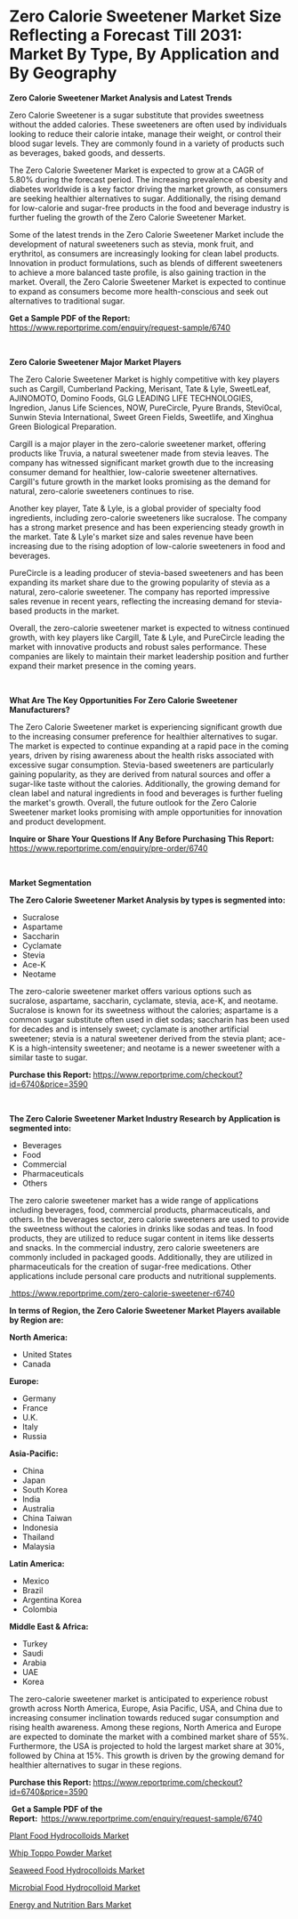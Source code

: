 <p><h1>Zero Calorie Sweetener Market Size Reflecting a Forecast Till 2031: Market By Type, By Application and By Geography</h1></p><p><strong>Zero Calorie Sweetener Market Analysis and Latest Trends</strong></p>
<p><p>Zero Calorie Sweetener is a sugar substitute that provides sweetness without the added calories. These sweeteners are often used by individuals looking to reduce their calorie intake, manage their weight, or control their blood sugar levels. They are commonly found in a variety of products such as beverages, baked goods, and desserts.</p><p>The Zero Calorie Sweetener Market is expected to grow at a CAGR of 5.80% during the forecast period. The increasing prevalence of obesity and diabetes worldwide is a key factor driving the market growth, as consumers are seeking healthier alternatives to sugar. Additionally, the rising demand for low-calorie and sugar-free products in the food and beverage industry is further fueling the growth of the Zero Calorie Sweetener Market.</p><p>Some of the latest trends in the Zero Calorie Sweetener Market include the development of natural sweeteners such as stevia, monk fruit, and erythritol, as consumers are increasingly looking for clean label products. Innovation in product formulations, such as blends of different sweeteners to achieve a more balanced taste profile, is also gaining traction in the market. Overall, the Zero Calorie Sweetener Market is expected to continue to expand as consumers become more health-conscious and seek out alternatives to traditional sugar.</p></p>
<p><strong>Get a Sample PDF of the Report:&nbsp;</strong> <a href="https://www.reportprime.com/enquiry/request-sample/6740">https://www.reportprime.com/enquiry/request-sample/6740</a></p>
<p>&nbsp;</p>
<p><strong>Zero Calorie Sweetener Major Market Players</strong></p>
<p><p>The Zero Calorie Sweetener Market is highly competitive with key players such as Cargill, Cumberland Packing, Merisant, Tate & Lyle, SweetLeaf, AJINOMOTO, Domino Foods, GLG LEADING LIFE TECHNOLOGIES, Ingredion, Janus Life Sciences, NOW, PureCircle, Pyure Brands, Stevi0cal, Sunwin Stevia International, Sweet Green Fields, Sweetlife, and Xinghua Green Biological Preparation.</p><p>Cargill is a major player in the zero-calorie sweetener market, offering products like Truvia, a natural sweetener made from stevia leaves. The company has witnessed significant market growth due to the increasing consumer demand for healthier, low-calorie sweetener alternatives. Cargill's future growth in the market looks promising as the demand for natural, zero-calorie sweeteners continues to rise.</p><p>Another key player, Tate & Lyle, is a global provider of specialty food ingredients, including zero-calorie sweeteners like sucralose. The company has a strong market presence and has been experiencing steady growth in the market. Tate & Lyle's market size and sales revenue have been increasing due to the rising adoption of low-calorie sweeteners in food and beverages.</p><p>PureCircle is a leading producer of stevia-based sweeteners and has been expanding its market share due to the growing popularity of stevia as a natural, zero-calorie sweetener. The company has reported impressive sales revenue in recent years, reflecting the increasing demand for stevia-based products in the market.</p><p>Overall, the zero-calorie sweetener market is expected to witness continued growth, with key players like Cargill, Tate & Lyle, and PureCircle leading the market with innovative products and robust sales performance. These companies are likely to maintain their market leadership position and further expand their market presence in the coming years.</p></p>
<p>&nbsp;</p>
<p><strong>What Are The Key Opportunities For Zero Calorie Sweetener Manufacturers?</strong></p>
<p><p>The Zero Calorie Sweetener market is experiencing significant growth due to the increasing consumer preference for healthier alternatives to sugar. The market is expected to continue expanding at a rapid pace in the coming years, driven by rising awareness about the health risks associated with excessive sugar consumption. Stevia-based sweeteners are particularly gaining popularity, as they are derived from natural sources and offer a sugar-like taste without the calories. Additionally, the growing demand for clean label and natural ingredients in food and beverages is further fueling the market's growth. Overall, the future outlook for the Zero Calorie Sweetener market looks promising with ample opportunities for innovation and product development.</p></p>
<p><strong>Inquire or Share Your Questions If Any Before Purchasing This Report:</strong> <a href="https://www.reportprime.com/enquiry/pre-order/6740">https://www.reportprime.com/enquiry/pre-order/6740</a></p>
<p>&nbsp;</p>
<p><strong>Market Segmentation</strong></p>
<p><strong>The Zero Calorie Sweetener Market Analysis by types is segmented into:</strong></p>
<p><ul><li>Sucralose</li><li>Aspartame</li><li>Saccharin</li><li>Cyclamate</li><li>Stevia</li><li>Ace-K</li><li>Neotame</li></ul></p>
<p><p>The zero-calorie sweetener market offers various options such as sucralose, aspartame, saccharin, cyclamate, stevia, ace-K, and neotame. Sucralose is known for its sweetness without the calories; aspartame is a common sugar substitute often used in diet sodas; saccharin has been used for decades and is intensely sweet; cyclamate is another artificial sweetener; stevia is a natural sweetener derived from the stevia plant; ace-K is a high-intensity sweetener; and neotame is a newer sweetener with a similar taste to sugar.</p></p>
<p><strong>Purchase this Report:&nbsp;</strong><a href="https://www.reportprime.com/checkout?id=6740&price=3590">https://www.reportprime.com/checkout?id=6740&price=3590</a></p>
<p>&nbsp;</p>
<p><strong>The Zero Calorie Sweetener Market Industry Research by Application is segmented into:</strong></p>
<p><ul><li>Beverages</li><li>Food</li><li>Commercial</li><li>Pharmaceuticals</li><li>Others</li></ul></p>
<p><p>The zero calorie sweetener market has a wide range of applications including beverages, food, commercial products, pharmaceuticals, and others. In the beverages sector, zero calorie sweeteners are used to provide the sweetness without the calories in drinks like sodas and teas. In food products, they are utilized to reduce sugar content in items like desserts and snacks. In the commercial industry, zero calorie sweeteners are commonly included in packaged goods. Additionally, they are utilized in pharmaceuticals for the creation of sugar-free medications. Other applications include personal care products and nutritional supplements.</p></p>
<p><a href="https://www.reportprime.com/zero-calorie-sweetener-r6740">&nbsp;https://www.reportprime.com/zero-calorie-sweetener-r6740</a></p>
<p><strong>In terms of Region, the Zero Calorie Sweetener Market Players available by Region are:</strong></p>
<p>
    <p> <strong> North America: </strong>
        <ul>
            <li>United States</li>
            <li>Canada</li>
        </ul>
        </p> 
    <p> <strong> Europe: </strong>
        <ul>
            <li>Germany</li>
            <li>France</li>
            <li>U.K.</li>
            <li>Italy</li>
            <li>Russia</li>
        </ul>
        </p> 
    <p> <strong> Asia-Pacific: </strong>
        <ul>
            <li>China</li>
            <li>Japan</li>
            <li>South Korea</li>
            <li>India</li>
            <li>Australia</li>
            <li>China Taiwan</li>
            <li>Indonesia</li>
            <li>Thailand</li>
            <li>Malaysia</li>
        </ul>
        </p> 
    <p> <strong> Latin America: </strong>
        <ul>
            <li>Mexico</li>
            <li>Brazil</li>
            <li>Argentina Korea</li>
            <li>Colombia</li>
        </ul>
        </p> 
    <p> <strong> Middle East & Africa: </strong>
        <ul>
            <li>Turkey</li>
            <li>Saudi</li>
            <li>Arabia</li>
            <li>UAE</li>
            <li>Korea</li>
        </ul>
    </p>
    </p>
<p><p>The zero-calorie sweetener market is anticipated to experience robust growth across North America, Europe, Asia Pacific, USA, and China due to increasing consumer inclination towards reduced sugar consumption and rising health awareness. Among these regions, North America and Europe are expected to dominate the market with a combined market share of 55%. Furthermore, the USA is projected to hold the largest market share at 30%, followed by China at 15%. This growth is driven by the growing demand for healthier alternatives to sugar in these regions.</p></p>
<p><strong>Purchase this Report: </strong><a href="https://www.reportprime.com/checkout?id=6740&price=3590">https://www.reportprime.com/checkout?id=6740&price=3590</a></p>
<p>&nbsp;<strong>Get a Sample PDF of the Report:&nbsp;&nbsp;</strong><a href="https://www.reportprime.com/enquiry/request-sample/6740">https://www.reportprime.com/enquiry/request-sample/6740</a></p>
<p><strong></strong></p>
<p><p><a href="https://github.com/JordyBecker/Market-Research-Report-List-1/blob/main/plant-food-hydrocolloids-market.md">Plant Food Hydrocolloids Market</a></p><p><a href="https://github.com/trameciabutler45/Market-Research-Report-List-1/blob/main/whip-toppo-powder-market.md">Whip Toppo Powder Market</a></p><p><a href="https://github.com/jadenRaynor/Market-Research-Report-List-1/blob/main/seaweed-food-hydrocolloids-market.md">Seaweed Food Hydrocolloids Market</a></p><p><a href="https://github.com/sydneyHley85/Market-Research-Report-List-1/blob/main/microbial-food-hydrocolloid-market.md">Microbial Food Hydrocolloid Market</a></p><p><a href="https://github.com/JosephMorgnlvXXff/Market-Research-Report-List-1/blob/main/energy-and-nutrition-bars-market.md">Energy and Nutrition Bars Market</a></p></p>